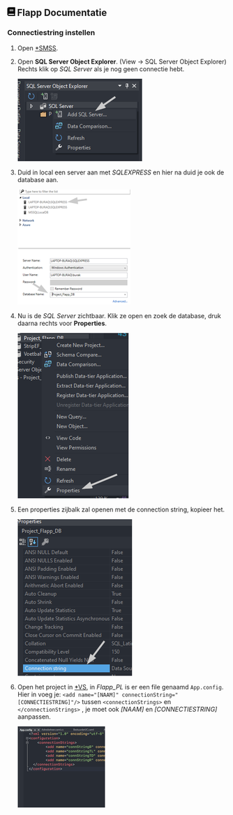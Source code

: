 ## <img src='Images/book.svg' height=20/> Flapp Documentatie
### Connectiestring instellen

1. Open [\*SMSS](## 'SQL Server Management Studio').

2. Open **SQL Server Object Explorer**. (View -> SQL Server Object Explorer)
   Rechts klik op _SQL Server_ als je nog geen connectie hebt.

   ![connStr1](Images/connStr1.png)

3. Duid in local een server aan met _SQLEXPRESS_ en hier na duid je ook de database aan.

   ![connStr2](Images/connStr2.png)

4. Nu is de _SQL Server_ zichtbaar. Klik ze open en zoek de database, druk daarna rechts voor **Properties**.

   ![connStr3](Images/connStr3.png)

5. Een properties zijbalk zal openen met de connection string, kopieer het.

   ![connStr4](Images/connStr4.png)

6. Open het project in [\*VS](## 'Visual Studio'), in *Flapp_PL* is er een file genaamd `App.config`.<br>Hier in voeg je:
   `<add name="[NAAM]" connectionString="[CONNECTIESTRING]"/>` tussen `<connectionStrings>` en `</connectionStrings>` , je moet ook _[NAAM]_ en _[CONNECTIESTRING]_ aanpassen.

   ![connStr5](Images/connStr5.png)
